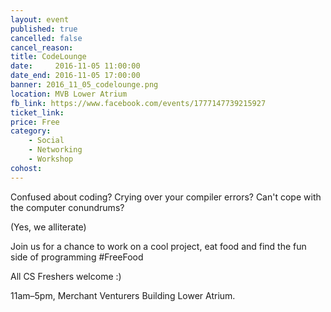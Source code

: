 ```yaml
---
layout: event
published: true
cancelled: false
cancel_reason:
title: CodeLounge
date:     2016-11-05 11:00:00
date_end: 2016-11-05 17:00:00
banner: 2016_11_05_codelounge.png
location: MVB Lower Atrium
fb_link: https://www.facebook.com/events/1777147739215927
ticket_link:
price: Free
category:
    - Social
    - Networking
    - Workshop
cohost:
---
```


Confused about coding? Crying over your compiler errors? Can't cope with the computer conundrums?

(Yes, we alliterate)

Join us for a chance to work on a cool project, eat food and find the fun side of programming #FreeFood

All CS Freshers welcome :)

11am&ndash;5pm, Merchant Venturers Building Lower Atrium.

